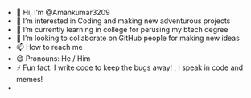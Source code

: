 - 👋 Hi, I’m @Amankumar3209
- 👀 I’m interested in Coding and making new adventurous projects 
- 🌱 I’m currently learning in college for perusing my btech degree 
- 💞️ I’m looking to collaborate on GitHub people for making new ideas 
- 📫 How to reach me 
- 😄 Pronouns: He / Him
- ⚡ Fun fact: I write code to keep the bugs away! , I speak in code and memes!
- 

<!---
Amankumar3209/Amankumar3209 is a ✨ special ✨ repository because its `README.md` (this file) appears on your GitHub profile.
You can click the Preview link to take a look at your changes.
--->
